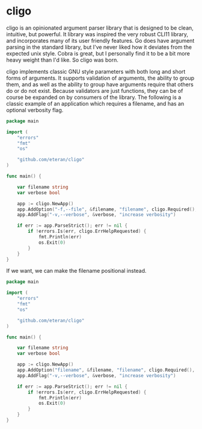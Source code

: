# cligo

cligo is an opinionated argument parser library that is designed to be clean, intuitive, but powerful. It library was inspired the very robust CLI11 library, and incorporates many of its user friendly features. Go does have argument parsing in the standard library, but I've never liked how it deviates from the expected unix style. Cobra is great, but I personally find it to be a bit more heavy weight than I'd like. So cligo was born.

cligo implements classic GNU style parameters with both long and short forms of arguments. It supports validation of arguments, the ability to group them, and as well as the ability to group have arguments require that others do or do not exist. Because validators are just functions, they can be of course be expanded on by consumers of the library. The following is a classic example of an application which requires a filename, and has an optional verbosity flag.

```go
package main

import (
	"errors"
	"fmt"
	"os"

	"github.com/eteran/cligo"
)

func main() {

	var filename string
	var verbose bool

	app := cligo.NewApp()
	app.AddOption("-f,--file", &filename, "filename", cligo.Required(), cligo.AddValidator(cligo.ExistingFile()))
	app.AddFlag("-v,--verbose", &verbose, "increase verbosity")

	if err := app.ParseStrict(); err != nil {
		if !errors.Is(err, cligo.ErrHelpRequested) {
			fmt.Println(err)
			os.Exit(0)
		}
	}
}

```

If we want, we can make the filename positional instead.

```go
package main

import (
	"errors"
	"fmt"
	"os"

	"github.com/eteran/cligo"
)

func main() {

	var filename string
	var verbose bool

	app := cligo.NewApp()
	app.AddOption("filename", &filename, "filename", cligo.Required(), cligo.AddValidator(cligo.ExistingFile()))
	app.AddFlag("-v,--verbose", &verbose, "increase verbosity")

	if err := app.ParseStrict(); err != nil {
		if !errors.Is(err, cligo.ErrHelpRequested) {
			fmt.Println(err)
			os.Exit(0)
		}
	}
}

```

